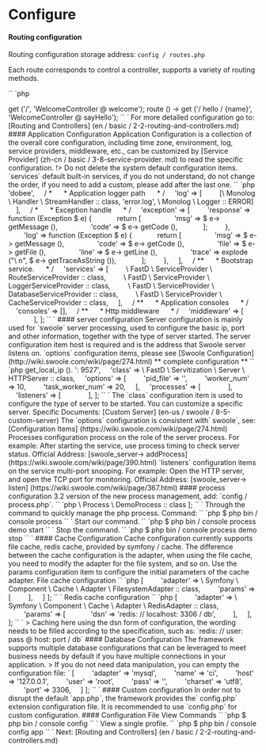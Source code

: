 # Configure

#### Routing configuration

Routing configuration storage address: `config / routes.php`

Each route corresponds to control a controller, supports a variety of routing methods.

`` `php
<? php

route () -> get ('/', 'WelcomeController @ welcome');
route () -> get ('/ hello / {name}', 'WelcomeController @ sayHello');

`` `

For more detailed configuration go to: [Routing and Controllers] (en / basic / 2-2-routing-and-controllers.md)

#### Application Configuration

Application Configuration is a collection of the overall core configuration, including time zone, environment, log, service providers, middleware, etc., can be customized by [Service Provider] (zh-cn / basic / 3-8-service-provider. md) to read the specific configuration.

!> Do not delete the system default configuration items. `services` default built-in services, if you do not understand, do not change the order, if you need to add a custom, please add after the last one.

`` `php
<? php
return [
    / **
     * The application name.
     * /
    'name' => 'dobee',

    / *
     * Application logger path
     * /
    'log' => [
        [\ Monolog \ Handler \ StreamHandler :: class, 'error.log', \ Monolog \ Logger :: ERROR]
    ],

    / *
     * Exception handle
     * /
    'exception' => [
        'response' => function (Exception $ e) {
            return [
                'msg' => $ e-> getMessage (),
                'code' => $ e-> getCode (),
            ];
        },
        'log' => function (Exception $ e) {
            return [
                'msg' => $ e-> getMessage (),
                'code' => $ e-> getCode (),
                'file' => $ e-> getFile (),
                'line' => $ e-> getLine (),
                'trace' => explode ("\ n", $ e-> getTraceAsString ()),
            ];
        },
    ],

    / **
     * Bootstrap service.
     * /
    'services' => [
        \ FastD \ ServiceProvider \ RouteServiceProvider :: class,
        \ FastD \ ServiceProvider \ LoggerServiceProvider :: class,
        \ FastD \ ServiceProvider \ DatabaseServiceProvider :: class,
        \ FastD \ ServiceProvider \ CacheServiceProvider :: class,
    ],

    / **
     * Application consoles
     * /
    'consoles' => [],

    / **
     * Http middleware
     * /
    'middleware' => [
        
    ],
];
`` `

#### server configuration

Server configuration is mainly used for `swoole` server processing, used to configure the basic ip, port and other information, together with the type of server started.

The server configuration item host is required and is the address that Swoole server listens on. `options` configuration items, please see [Swoole Configuration] (http://wiki.swoole.com/wiki/page/274.html)

** complete configuration **

`` `php
<? php
return [
    'host' => get_local_ip (). ': 9527',
    'class' => \ FastD \ Servitization \ Server \ HTTPServer :: class,
    'options' => [
        'pid_file' => '',
        'worker_num' => 10,
        'task_worker_num' => 20,
    ],
    'processes' => [
        
    ],
    'listeners' => [
        
    ],
];
`` `

The `class` configuration item is used to configure the type of server to be started. You can customize a specific server. Specific Documents: [Custom Server] (en-us / swoole / 8-5-custom-server)

The `options` configuration is consistent with` swoole`, see: [Configuration Items] (https://wiki.swoole.com/wiki/page/274.html)

Processes configuration process on the role of the server process. For example: After starting the service, use process timing to check server status. Official Address: [swoole_server-> addProcess] (https://wiki.swoole.com/wiki/page/390.html)

`listeners` configuration items on the service multi-port snooping. For example: Open the HTTP server, and open the TCP port for monitoring. Official Address: [swoole_server-> listen] (https://wiki.swoole.com/wiki/page/367.html)

#### process configuration

3.2 version of the new process management, add: `config / process.php`.

`` `php
<? php

return [
    'demo' => \ Process \ DemoProcess :: class
];
`` `

Through the command to quickly manage the php process.

Command:

`` `php
$ php bin / console process
`` `

Start our command.

`` `php
$ php bin / console process demo start
`` `

Stop the command.

`` `php
$ php bin / console process demo stop
`` `

#### Cache Configuration

Cache configuration currently supports file cache, redis cache, provided by symfony / cache.

The difference between the cache configuration is the adapter, when using the file cache, you need to modify the adapter for the file system, and so on.

Use the params configuration item to configure the initial parameters of the cache adapter.

File cache configuration

`` `php
<? php

return [
    'default' => [
        'adapter' => \ Symfony \ Component \ Cache \ Adapter \ FilesystemAdapter :: class,
        'params' => [
        ],
    ]
];
`` `

Redis cache configuration

`` `php
<? php

return [
    'default' => [
        'adapter' => \ Symfony \ Component \ Cache \ Adapter \ RedisAdapter :: class,
        'params' => [
            'dsn' => 'redis: // localhost: 3306 / db',
        ],
    ],
];
`` `

> Caching here using the dsn form of configuration, the wording needs to be filled according to the specification, such as: `redis: // user: pass @ host: port / db`

#### Database Configuration

The framework supports multiple database configurations that can be leveraged to meet business needs by default if you have multiple connections in your application.

> If you do not need data manipulation, you can empty the configuration file: `<? Php return [];`

`` `php
<? php

return [
    'default' => [
        'adapter' => 'mysql',
        'name' => 'ci',
        'host' => '127.0.0.1',
        'user' => 'root',
        'pass' => '',
        'charset' => 'utf8',
        'port' => 3306,
    ]
];
`` `

#### Custom configuration

In order not to disrupt the default `app.php`, the framework provides the` config.php` extension configuration file. It is recommended to use `config.php` for custom configuration.

#### Configuration File View Commands

`` `php
$ php bin / console config
`` `

View a single profile.

`` `php
$ php bin / console config app
`` `

Next: [Routing and Controllers] (en / basic / 2-2-routing-and-controllers.md)